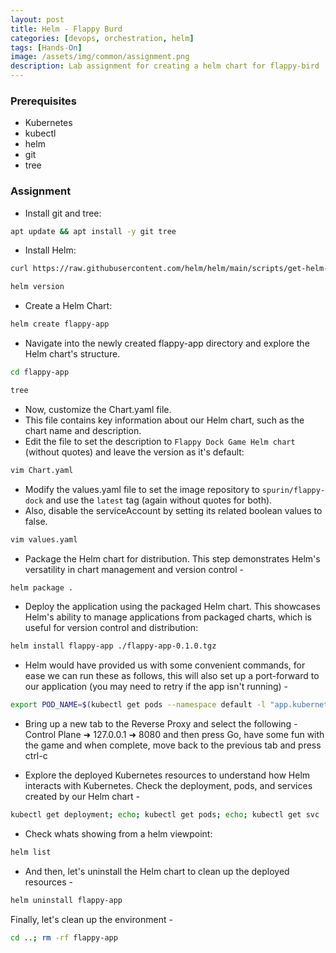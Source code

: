 ```yaml
---
layout: post
title: Helm - Flappy Burd
categories: [devops, orchestration, helm]
tags: [Hands-On]
image: /assets/img/common/assignment.png
description: Lab assignment for creating a helm chart for flappy-bird
---
```


### Prerequisites

- Kubernetes
- kubectl
- helm
- git
- tree

### Assignment

- Install git and tree:

```sh
apt update && apt install -y git tree
```

- Install Helm:

```sh
curl https://raw.githubusercontent.com/helm/helm/main/scripts/get-helm-3 | bash
```

```sh
helm version
```

- Create a Helm Chart:

```sh
helm create flappy-app
```

- Navigate into the newly created flappy-app directory and explore the Helm chart's structure.

```sh
cd flappy-app
```

```sh
tree
```

- Now, customize the Chart.yaml file.
- This file contains key information about our Helm chart, such as the chart name and description.
- Edit the file to set the description to `Flappy Dock Game Helm chart` (without quotes) and leave the version as it's default:

```sh
vim Chart.yaml
```

- Modify the values.yaml file to set the image repository to `spurin/flappy-dock` and use the `latest` tag (again without quotes for both). 
- Also, disable the serviceAccount by setting its related boolean values to false.

```sh
vim values.yaml
```

- Package the Helm chart for distribution. This step demonstrates Helm's versatility in chart management and version control -

```sh
helm package .
```

- Deploy the application using the packaged Helm chart. This showcases Helm's ability to manage applications from packaged charts, which is useful for version control and distribution:

```sh
helm install flappy-app ./flappy-app-0.1.0.tgz
```

- Helm would have provided us with some convenient commands, for ease we can run these as follows, this will also set up a port-forward to our application (you may need to retry if the app isn't running) -

```sh
export POD_NAME=$(kubectl get pods --namespace default -l "app.kubernetes.io/name=flappy-app,app.kubernetes.io/instance=flappy-app" -o jsonpath="{.items[0].metadata.name}"); export CONTAINER_PORT=$(kubectl get pod --namespace default $POD_NAME -o jsonpath="{.spec.containers[0].ports[0].containerPort}"); echo "Visit http://127.0.0.1:8080 to use your application"; kubectl --namespace default port-forward $POD_NAME 8080:$CONTAINER_PORT
```

- Bring up a new tab to the Reverse Proxy and select the following - Control Plane ➜ 127.0.0.1 ➜ 8080 and then press Go, have some fun with the game and when complete, move back to the previous tab and press ctrl-c

- Explore the deployed Kubernetes resources to understand how Helm interacts with Kubernetes. Check the deployment, pods, and services created by our Helm chart -

```sh
kubectl get deployment; echo; kubectl get pods; echo; kubectl get svc
```

- Check whats showing from a helm viewpoint:

```sh
helm list
```

- And then, let's uninstall the Helm chart to clean up the deployed resources -

```sh
helm uninstall flappy-app
```

Finally, let's clean up the environment -

```sh
cd ..; rm -rf flappy-app
```